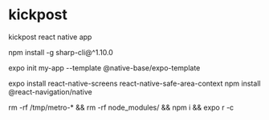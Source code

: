 # kickpost
kickpost react native app


npm install -g sharp-cli@^1.10.0


expo init my-app --template @native-base/expo-template


expo install react-native-screens react-native-safe-area-context
npm install @react-navigation/native


rm -rf /tmp/metro-* && rm -rf node_modules/ && npm i && expo r -c